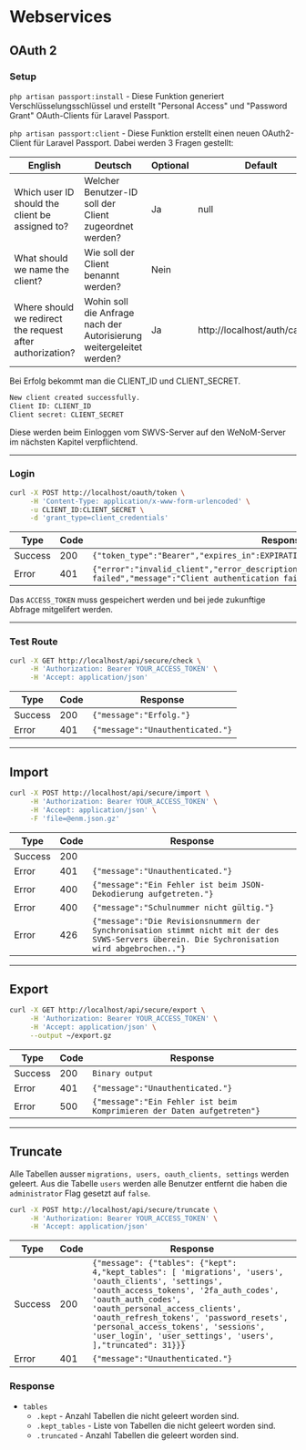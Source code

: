 # Webservices

## OAuth 2

### Setup
`php artisan passport:install` - Diese Funktion generiert Verschlüsselungsschlüssel und erstellt "Personal Access" und "Password Grant" OAuth-Clients für Laravel Passport.

`php artisan passport:client` - Diese Funktion erstellt einen neuen OAuth2-Client für Laravel Passport. Dabei werden 3 Fragen gestellt:

|English|Deutsch|Optional|Default|
|---|---|---|---|
|Which user ID should the client be assigned to?|Welcher Benutzer-ID soll der Client zugeordnet werden?|Ja|null|
|What should we name the client?|Wie soll der Client benannt werden?|Nein||
|Where should we redirect the request after authorization?|Wohin soll die Anfrage nach der Autorisierung weitergeleitet werden?|Ja|http://localhost/auth/callback|


Bei Erfolg bekommt man die CLIENT_ID und CLIENT_SECRET.
```bash
New client created successfully.
Client ID: CLIENT_ID
Client secret: CLIENT_SECRET
```

Diese werden beim Einloggen vom SWVS-Server auf den WeNoM-Server im nächsten Kapitel verpflichtend.

---
### Login

```bash
curl -X POST http://localhost/oauth/token \
     -H 'Content-Type: application/x-www-form-urlencoded' \
     -u CLIENT_ID:CLIENT_SECRET \
     -d 'grant_type=client_credentials'
```
|Type|Code|Response|
|---|---|---|
|Success|200|`{"token_type":"Bearer","expires_in":EXPIRATION_DATE,"access_token":"ACCESS_TOKEN"}`|
|Error|401|`{"error":"invalid_client","error_description":"Client authentication failed","message":"Client authentication failed"}`|

Das `ACCESS_TOKEN` muss gespeichert werden und bei jede zukunftige Abfrage mitgelifert werden.

---

### Test Route
```bash
curl -X GET http://localhost/api/secure/check \
     -H 'Authorization: Bearer YOUR_ACCESS_TOKEN' \
     -H 'Accept: application/json'
```

|Type|Code|Response|
|---|---|---|
|Success|200|`{"message":"Erfolg."}`|
|Error|401|`{"message":"Unauthenticated."}`|


---
## Import
```bash
curl -X POST http://localhost/api/secure/import \
     -H 'Authorization: Bearer YOUR_ACCESS_TOKEN' \
     -H 'Accept: application/json' \
     -F 'file=@enm.json.gz'
```

|Type|Code|Response|
|---|---|---|
|Success|200||
|Error|401|`{"message":"Unauthenticated."}`|
|Error|400|`{"message":"Ein Fehler ist beim JSON-Dekodierung aufgetreten."}`|
|Error|400|`{"message":"Schulnummer nicht gültig."}`|
|Error|426|`{"message":"Die Revisionsnummern der Synchronisation stimmt nicht mit der des SVWS-Servers überein. Die Sychronisation wird abgebrochen.."}`|
---

## Export
```bash
curl -X GET http://localhost/api/secure/export \
     -H 'Authorization: Bearer YOUR_ACCESS_TOKEN' \
     -H 'Accept: application/json' \
     --output ~/export.gz
```

|Type|Code|Response|
|---|---|---|
|Success|200|`Binary output`|
|Error|401|`{"message":"Unauthenticated."}`|
|Error|500|`{"message":"Ein Fehler ist beim Komprimieren der Daten aufgetreten"}`|
---

## Truncate
Alle Tabellen ausser `migrations, users, oauth_clients, settings` werden geleert. Aus die Tabelle `users` werden alle Benutzer entfernt die haben die `administrator` Flag gesetzt auf `false`.

```bash
curl -X POST http://localhost/api/secure/truncate \
     -H 'Authorization: Bearer YOUR_ACCESS_TOKEN' \
     -H 'Accept: application/json'
```

|Type|Code|Response|
|---|---|---|
|Success|200|`{"message": {"tables": {"kept": 4,"kept_tables": [ 'migrations', 'users', 'oauth_clients', 'settings', 'oauth_access_tokens', '2fa_auth_codes', 'oauth_auth_codes', 'oauth_personal_access_clients', 'oauth_refresh_tokens', 'password_resets', 'personal_access_tokens', 'sessions', 'user_login', 'user_settings', 'users', ],"truncated": 31}}}`|
|Error|401|`{"message":"Unauthenticated."}`|

### Response
- `tables`
     - `.kept` - Anzahl Tabellen die nicht geleert worden sind.
     - `.kept_tables` - Liste von Tabellen die nicht geleert worden sind.
     - `.truncated` - Anzahl Tabellen die geleert worden sind.
